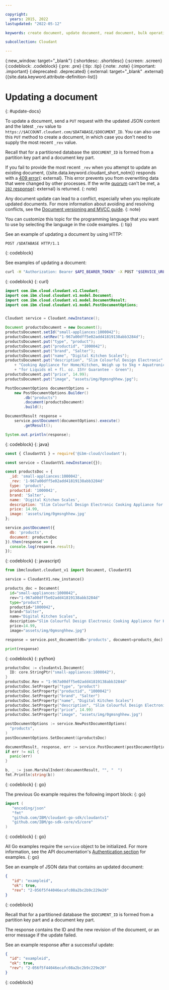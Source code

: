 ```yaml
---

copyright:
  years: 2015, 2022
lastupdated: "2022-05-12"

keywords: create document, update document, read document, bulk operations, tombstone documents

subcollection: Cloudant

---
```


{:new_window: target="_blank"}
{:shortdesc: .shortdesc}
{:screen: .screen}
{:codeblock: .codeblock}
{:pre: .pre}
{:tip: .tip}
{:note: .note}
{:important: .important}
{:deprecated: .deprecated}
{:external: target="_blank" .external}
{{site.data.keyword.attribute-definition-list}}

# Updating a document
{: #update-docs}

To update a document,
send a `PUT` request with the updated JSON content and the latest `_rev` value
to `https://$ACCOUNT.cloudant.com/$DATABASE/$DOCUMENT_ID`.
You can also use this `PUT` method to create a document,
in which case you don't need to supply the most recent `_rev` value.

Recall that for a partitioned database the `$DOCUMENT_ID` is formed from a partition key part and a document key part.

If you fail to provide the most recent `_rev` when you attempt to update an existing document, {{site.data.keyword.cloudant_short_notm}} responds with a [409 error](/apidocs/cloudant#list-of-http-codes){: external}. This error prevents you from overwriting data that were changed by other processes. If the write [quorum](#quorum-writing-and-reading-data) can't be met, a [`202` response](/apidocs/cloudant#list-of-http-codes){: external} is returned.
{: note}

Any document update can lead to a conflict, especially when you replicate updated documents. For more information about avoiding and resolving conflicts, see the [Document versioning and MVCC guide](/docs/Cloudant?topic=Cloudant-document-versioning-and-mvcc#document-versioning-and-mvcc).
{: note}

You can customize this topic for the programming language that you want to use by selecting the language in the code examples.
{: tip}

See an example of updating a document by using HTTP:

```http
POST /$DATABASE HTTP/1.1
```
{: codeblock} 

See examples of updating a document:

```sh
curl -H "Authorization: Bearer $API_BEARER_TOKEN" -X POST "$SERVICE_URL/products" -H "Content-Type: application/json" --data '{ "_id": "small-appliances:1000042", "_rev": "1-967a00dff5e02add41819138abb3284d", "type": "product", "productid": "1000042", "brand": "Salter", "name": "Digital Kitchen Scales", "description": "Slim Colourful Design Electronic Cooking Appliance for Home / Kitchen, Weigh up to 5kg + Aquatronic for Liquids ml + fl. oz. 15Yr Guarantee - Green", "price: 14.99, "image": "assets/img/0gmsnghhew.jpg" }'
```
{: codeblock}
{: curl}

```java
import com.ibm.cloud.cloudant.v1.Cloudant;
import com.ibm.cloud.cloudant.v1.model.Document;
import com.ibm.cloud.cloudant.v1.model.DocumentResult;
import com.ibm.cloud.cloudant.v1.model.PostDocumentOptions;


Cloudant service = Cloudant.newInstance();

Document productsDocument = new Document();
productsDocument.setId("small-appliances:1000042");
productsDocument.setRev("1-967a00dff5e02add41819138abb3284d");
productsDocument.put("type", "product");
productsDocument.put("productid", "1000042");
productsDocument.put("brand", "Salter");
productsDocument.put("name", "Digital Kitchen Scales");
productsDocument.put("description", "Slim Colourful Design Electronic"
    + "Cooking Appliance for Home/Kitchen, Weigh up to 5kg + Aquatronic"
    + "for Liquids ml + fl. oz. 15Yr Guarantee - Green");
productsDocument.put("price", 14.99);
productsDocument.put("image", "assets/img/0gmsnghhew.jpg");

PostDocumentOptions documentOptions =
    new PostDocumentOptions.Builder()
        .db("products")
        .document(productsDocument)
        .build();

DocumentResult response =
    service.postDocument(documentOptions).execute()
        .getResult();

System.out.println(response);
```
{: codeblock}
{: java}

```javascript
const { CloudantV1 } = require('@ibm-cloud/cloudant');

const service = CloudantV1.newInstance({});

const productsDoc = {
  _id: 'small-appliances:1000042',
  _rev: '1-967a00dff5e02add41819138abb3284d'
  type: 'product',
  productid: '1000042',
  brand: 'Salter',
  name: 'Digital Kitchen Scales',
  description: 'Slim Colourful Design Electronic Cooking Appliance for Home / Kitchen, Weigh up to 5kg + Aquatronic for Liquids ml + fl. oz. 15Yr Guarantee - Green',
  price: 14.99,
  image: 'assets/img/0gmsnghhew.jpg'
};

service.postDocument({
  db: 'products',
  document: productsDoc
}).then(response => {
  console.log(response.result);
});
```
{: codeblock}
{: javascript}

```python
from ibmcloudant.cloudant_v1 import Document, CloudantV1

service = CloudantV1.new_instance()

products_doc = Document(
  id="small-appliances:1000042",
  rev="1-967a00dff5e02add41819138abb3284d"
  type="product",
  productid="1000042",
  brand="Salter",
  name="Digital Kitchen Scales",
  description="Slim Colourful Design Electronic Cooking Appliance for Home / Kitchen, Weigh up to 5kg + Aquatronic for Liquids ml + fl. oz. 15Yr Guarantee - Green",
  price=14.99,
  image="assets/img/0gmsnghhew.jpg")

response = service.post_document(db='products', document=products_doc).get_result()

print(response)
```
{: codeblock}
{: python}

```go
productsDoc := cloudantv1.Document{
  ID: core.StringPtr("small-appliances:1000042"),
}
productsDoc.Rev = "1-967a00dff5e02add41819138abb3284d"
productsDoc.SetProperty("type", "product")
productsDoc.SetProperty("productid", "1000042")
productsDoc.SetProperty("brand", "Salter")
productsDoc.SetProperty("name", "Digital Kitchen Scales")
productsDoc.SetProperty("description", "Slim Colourful Design Electronic Cooking Appliance for Home / Kitchen, Weigh up to 5kg + Aquatronic for Liquids ml + fl. oz. 15Yr Guarantee - Green")
productsDoc.SetProperty("price", 14.99)
productsDoc.SetProperty("image", "assets/img/0gmsnghhew.jpg")

postDocumentOptions := service.NewPostDocumentOptions(
  "products",
)
postDocumentOptions.SetDocument(&productsDoc)

documentResult, response, err := service.PostDocument(postDocumentOptions)
if err != nil {
  panic(err)
}

b, _ := json.MarshalIndent(documentResult, "", "  ")
fmt.Println(string(b))
```
{: codeblock}
{: go}

The previous Go example requires the following import block:
{: go}

```go
import (
   "encoding/json"
   "fmt"
   "github.com/IBM/cloudant-go-sdk/cloudantv1"
   "github.com/IBM/go-sdk-core/v5/core"
)
```
{: codeblock}
{: go}

All Go examples require the `service` object to be initialized. For more information, see the API documentation's [Authentication section](https://cloud.ibm.com/apidocs/cloudant?code=go#authentication-with-external-configuration) for examples. 
{: go}

See an example of JSON data that contains an updated document:

```json
{
   "id": "exampleid",
   "ok": true,
   "rev": "2-056f5f44046ecafc08a2bc2b9c229e20"
}
```
{: codeblock}

Recall that for a partitioned database the `$DOCUMENT_ID` is formed from a partition key part and a document key part.

The response contains the ID and the new revision of the document,
or an error message if the update failed.

See an example response after a successful update:

```json
{
  "id": "exampleid",
  "ok": true,
  "rev": "2-056f5f44046ecafc08a2bc2b9c229e20"
}
```
{: codeblock}
